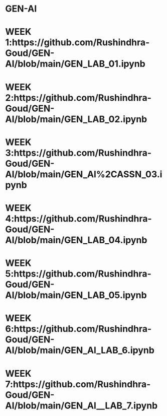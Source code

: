 # GEN-AI
<H1>WEEK 1:https://github.com/Rushindhra-Goud/GEN-AI/blob/main/GEN_LAB_01.ipynb
<BR>
<H1>WEEK 2:https://github.com/Rushindhra-Goud/GEN-AI/blob/main/GEN_LAB_02.ipynb
<BR>
<H1>WEEK 3:https://github.com/Rushindhra-Goud/GEN-AI/blob/main/GEN_AI%2CASSN_03.ipynb
<BR>
<H1>WEEK 4:https://github.com/Rushindhra-Goud/GEN-AI/blob/main/GEN_LAB_04.ipynb
<BR>
<H1>WEEK 5:https://github.com/Rushindhra-Goud/GEN-AI/blob/main/GEN_LAB_05.ipynb
<BR>
<H1>WEEK 6:https://github.com/Rushindhra-Goud/GEN-AI/blob/main/GEN_AI_LAB_6.ipynb
<BR>
<H1>WEEK 7:https://github.com/Rushindhra-Goud/GEN-AI/blob/main/GEN_AI__LAB_7.ipynb
<BR>



